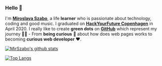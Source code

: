 ### Hello :wave:

I'm **[Miroslava Szabo](https://www.linkedin.com/in/miroslava-szabo-b21a6771)**, a life **learner** who is passionate about technology, coding and good music. I graduated on **[HackYourFuture Copenhagen](https://www.hackyourfuture.dk/)** in April 2020. I really like to create **green dots** on **[GitHub](https://github.com/MirSzabo?tab=repositories)** which represent my journey :running_man: - From **being curious** :thinking: about how does web pages works to becoming **curious web developer** :heart:.

[![MirSzabo's github stats](https://github-readme-stats.vercel.app/api?username=MirSzabo&show_icons=true)](https://github.com/MirSzabo/github-readme-stats)

[![Top Langs](https://github-readme-stats.vercel.app/api/top-langs/?username=MirSzabo&layout=compact)](https://github.com/MirSzabo/github-readme-stats)

<!--
**MirSzabo/MirSzabo** is a ✨ _special_ ✨ repository because its `README.md` (this file) appears on your GitHub profile.

Here are some ideas to get you started:

- 🔭 I’m currently working on ...
- 🌱 I’m currently learning ...
- 👯 I’m looking to collaborate on ...
- 🤔 I’m looking for help with ...
- 💬 Ask me about ...
- 📫 How to reach me: ...
- 😄 Pronouns: ...
- ⚡ Fun fact: ...
-->
